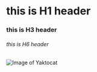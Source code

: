  # this is H1 header
  ### this is H3 header
  ###### this is H6 header
![Image of Yaktocat](https://octodex.github.com/images/yaktocat.png)
